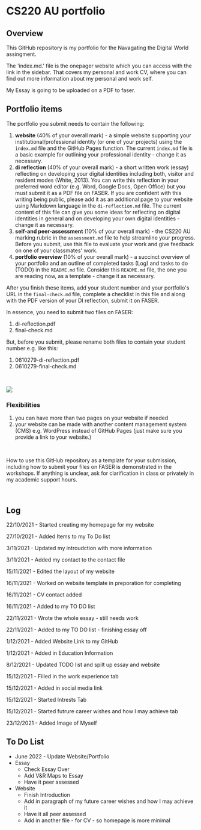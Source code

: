 # CS220 AU portfolio
## Overview
This GitHub repository is my portfolio for the Navagating the Digital World assingment. 

The 'index.md.' file is the onepager website which you can access with the link in the sidebar. That covers my personal and work CV, where you can find out more information about my personal and work self.

My Essay is going to be uploaded on a PDF to faser.
<br>

## Portfolio items
The portfolio you submit needs to contain the following:

1. **website** (40% of your overall mark) - a simple website supporting your institutional/professional identity (or one of your projects) using the `index.md` file and the GitHub Pages function. The current `index.md` file is a basic example for outlining your professional identity - change it as necessary.
2. **di reflection** (40% of your overall mark) - a short written work (essay) reflecting on developing your digital identities including both, visitor and resident modes (White, 2013). You can write this reflection in your preferred word editor (e.g. Word, Google Docs, Open Office) but you must submit it as a PDF file on FASER. If you are confident with this writing being public, please add it as an additional page to your website using Markdown language in the `di-reflection.md` file. The current content of this file can give you some ideas for reflecting on digital identities in general and on developing your own digital identities - change it as necessary.
3. **self-and peer-assessment** (10% of your overall mark) - the CS220 AU marking rubric in the `assessment.md` file to help streamline your progress. Before you submit, use this file to evaluate your work and give feedback on one of your classmates' work.
4. **portfolio overview** (10% of your overall mark) - a succinct overview of your portfolio and an outline of completed tasks (Log) and tasks to do (TODO) in the `README.md` file. Consider this `README.md` file, the one you are reading now, as a template - change it as necessary.

After you finish these items, add your student number and your portfolio's URL in the `final-check.md` file, complete a checklist in this file and along with the PDF version of your DI reflection, submit it on FASER. 

In essence, you need to submit two files on FASER:

1. di-reflection.pdf
2. final-check.md

But, before you submit, please rename both files to contain your student number e.g. like this:

1. 0610279-di-reflection.pdf
2. 0610279-final-check.md

<br> 

![](assets/img/portfolio-graph.png)


### Flexibilities 
1. you can have more than two pages on your website if needed
2. your website can be made with another content management system (CMS) e.g. WordPress instead of GitHub Pages (just make sure you provide a link to your website.)

<br> 

How to use this GitHub repository as a template for your submission, including how to submit your files on FASER is demonstrated in the workshops. If anything is unclear, ask for clarification in class or privately in my academic support hours. 

<br>

## Log
22/10/2021 - Started creating my homepage for my website

27/10/2021 - Added Items to my To Do list

3/11/2021 - Updated my introudction with more information

3/11/2021 - Added my contact to the contact file

15/11/2021 - Edited the layout of my website

16/11/2021 - Worked on website template in preporation for completing

16/11/2021 - CV contact added

16/11/2021 - Added to my TO DO list

22/11/2021 - Wrote the whole essay - still needs work

22/11/2021 - Added to my TO DO list - finishing essay off

1/12/2021 - Added Website Link to my GitHub

1/12/2021 - Added in Education Information

8/12/2021 - Updated TODO list and spilt up essay and website

15/12/2021 - Filled in the work experience tab

15/12/2021 - Added in social media link

15/12/2021 - Started Intrests Tab

15/12/2021 - Started futrure career wishes and how I may achieve tab

23/12/2021 - Added Image of Myself
<br>

## To Do List
- June 2022 - Update Website/Portfolio
- Essay
  - Check Essay Over
  - Add V&R Maps to Essay
  - Have it peer assessed
- Website
  - Finish Introduction
  - Add in paragraph of my future career wishes and how I may achieve it
  - Have it all peer assessed
  - Add in another file - for CV - so homepage is more minimal

<br>

